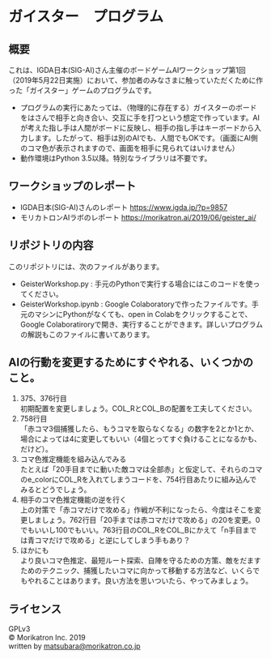 # ガイスター　プログラム

## 概要
これは、IGDA日本(SIG-AI)さん主催のボードゲームAIワークショップ第1回（2019年5月22日実施）において、参加者のみなさまに触っていただくために作った「ガイスター」ゲームのプログラムです。  
* プログラムの実行にあたっては、（物理的に存在する）ガイスターのボードをはさんで相手と向き合い、交互に手を打つという想定で作っています。AIが考えた指し手は人間がボードに反映し、相手の指し手はキーボードから入力します。したがって、相手は別のAIでも、人間でもOKです。（画面にAI側のコマ色が表示されますので、画面を相手に見られてはいけません）
* 動作環境はPython 3.5以降。特別なライブラリは不要です。

## ワークショップのレポート
* IGDA日本(SIG-AI)さんのレポート https://www.igda.jp/?p=9857
* モリカトロンAIラボのレポート https://morikatron.ai/2019/06/geister_ai/

## リポジトリの内容
このリポジトリには、次のファイルがあります。
* GeisterWorkshop.py : 手元のPythonで実行する場合にはこのコードを使ってください。
* GeisterWorkshop.ipynb : Google Colaboratoryで作ったファイルです。手元のマシンにPythonがなくても、open in Colabをクリックすることで、Google Colaboratiroryで開き、実行することができます。詳しいプログラムの解説もこのファイルに書いてあります。

## AIの行動を変更するためにすぐやれる、いくつかのこと。

1. 375、376行目  
初期配置を変更しましょう。COL_RとCOL_Bの配置を工夫してください。
1. 758行目  
「赤コマ3個捕獲したら、もうコマを取らなくなる」の数字を2とか1とか、場合によっては4に変更してもいい（4個とってすぐ負けることになるかも、だけど）。
1. コマ色推定機能を組み込んでみる  
たとえば「20手目までに動いた敵コマは全部赤」と仮定して、それらのコマのe_colorにCOL_Rを入れてしまうコードを、754行目あたりに組み込んでみるとどうでしょう。
1. 相手のコマ色推定機能の逆を行く  
上の対策で「赤コマだけで攻める」作戦が不利になったら、今度はそこを変更しましょう。762行目「20手までは赤コマだけで攻める」の20を変更。0でもいいし100でもいい。763行目のCOL_RをCOL_Bにかえて「n手目までは青コマだけで攻める」と逆にしてしまう手もあり？
1. ほかにも  
より良いコマ色推定、最短ルート探索、自陣を守るための方策、敵をだますためのテクニック、捕獲したいコマに向かって移動する方法など、いくらでもやれることはあります。良い方法を思いついたら、やってみましょう。

## ライセンス
GPLv3  
© Morikatron Inc. 2019  
written by matsubara@morikatron.co.jp  

